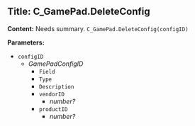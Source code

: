 ## Title: C_GamePad.DeleteConfig

**Content:**
Needs summary.
`C_GamePad.DeleteConfig(configID)`

**Parameters:**
- `configID`
  - *GamePadConfigID*
    - `Field`
    - `Type`
    - `Description`
    - `vendorID`
      - *number?*
    - `productID`
      - *number?*